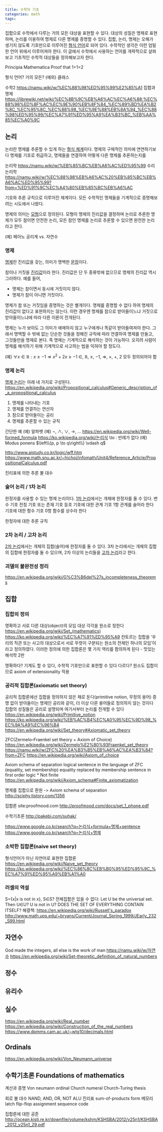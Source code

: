 ```yaml
---
title: 수학의 기초
categories: math
tags:
---
```

집합으로 수학에서 다루는 거의 모든 대상을 표현할 수 있다. 대상의 성질은 명제로 표현하며, 논리를 이용하여 명제로 다른 명제를 증명할 수 있다. 집합, 논리, 명제는 오해가 생기지 않도록 기호만으로 이루어진 [형식 언어](https://en.wikipedia.org/wiki/Formal_language)로 되어 있다. 수학적인 생각은 이런 엄밀한 언어 위에서 이루어져야 한다. 이 글에서 수학에서 사용하는 언어를 개략적으로 살펴보고 기초적인 수학적 대상들을 정의해보고자 한다.

Principia Mathematica
Proof that 1+1=2

형식 언어?
거의 모든? (예외) 클래스

수학2 https://namu.wiki/w/%EC%88%98%ED%95%99%E2%85%A1
집합과 명제 https://librewiki.net/wiki/%EC%8B%9C%EB%A6%AC%EC%A6%88:%EC%88%98%ED%8F%AC%EC%9E%90%EB%8F%84_%EC%89%BD%EA%B2%8C_%EC%95%8C_%EC%88%98_%EC%9E%88%EB%8A%94_%EC%88%98%ED%95%99/%EC%A7%91%ED%95%A9%EA%B3%BC_%EB%AA%85%EC%A0%9C

## 논리
논리란 명제를 추론할 수 있게 하는 [형식 체계](https://en.wikipedia.org/wiki/Formal_system)이다. 명제의 구체적인 의미에 연연하기보다 명제를 기호로 취급하고, 명제들을 연결하여 어떻게 다른 명제를 추론하는지를 
 
논리학 https://namu.wiki/w/%EB%85%BC%EB%A6%AC%ED%95%99
수리 논리학 https://namu.wiki/w/%EC%88%98%EB%A6%AC%20%EB%85%BC%EB%A6%AC%ED%95%99?from=%ED%91%9C%EC%A4%80%EB%85%BC%EB%A6%AC


기호와 추론 규칙으로 이루어진 체계이다. 모든 수학적인 명제들을 기계적으로 증명해보려는 시도에서 나왔다.

명제의 의미는 [모형](https://en.wikipedia.org/wiki/Structure_%28mathematical_logic%29)으로 정의된다. 모형이 명제의 진리값을 결정하며 논리로 추론한 명제가 모두 참이면 안전한 논리, 모든 참인 명제를 논리로 추론할 수 있으면 완전한 논리라고 한다.

(예) 페아노 공리계 vs. 자연수

### 명제
[명제](https://en.wikipedia.org/wiki/Proposition#Treatment_in_logic)란 진리값을 갖는, 의미가 명백한 [문장](https://en.wikipedia.org/wiki/Sentence_%28mathematical_logic%29)이다. 
        
참이나 거짓을 [진리값](https://en.wikipedia.org/wiki/Truth_value)이라 한다. 
진리값은 단 두 종류밖에 없으므로 명제의 진리값 역시 그러하다. 예를 들어,

- 명제는 참이면서 동시에 거짓이지 않다.
- 명제가 참이 아니면 거짓이다.

명제가 참 또는 거짓임을 증명하는 것은 별개이다. 명제를 증명할 수 없다 하여 명제의 진리값이 없다고 표현하지는 않는다. 이런 경우엔 명제를 참으로 받아들이느냐 거짓으로 받아들이느냐에 따라 다른 이론이 전개된다.

명제는 누가 보아도 그 의미가 애매하지 않고 누구에게나 똑같이 받아들여져야 한다. 그래서 명백할 수 밖에 없는 단순한 것들을 정해진 규칙에 따라 연결하여 명제를 만들고, 그것들만을 명제로 본다. 즉 명제는 기계적으로 해석하는 것이 가능하다. 오히려 사람이 명제를 해석하기 위해 기계적으로 사고하는 법을 익혀야 할 정도다.

(예) $\forall x \in \mathbb R : x \geq -1 \Rightarrow x^2 + 2x \geq -1$
     $\in$, $\mathbb R$, $\geq$, $-1$, $\Rightarrow$, $\times$, $+$, $2$ 모두 정의되어야 함

### 명제 논리

[명제 논리](https://en.wikipedia.org/wiki/Propositional_calculus)는 아래 네 가지로 구성된다.
https://en.wikipedia.org/wiki/Propositional_calculus#Generic_description_of_a_propositional_calculus

1. 명제를 나타내는 기호 
2. 명제를 연결하는 연산자 
3. 참으로 받아들이는 공리
4. 명제를 추론할 수 있는 규칙

간단한 예
    (예) 알파벳
    (예) $\lnot$, $\land$, $\lor$, $\to$, ...
        https://en.wikipedia.org/wiki/Well-formed_formula
        https://ko.wikipedia.org/wiki/논리식
        \to : 반례가 없다
    (예) Modus ponens $\left\\{p, p \to q\right\\} \vdash q$

http://www.aistudy.co.kr/logic/wff.htm
https://www.math.snu.ac.kr/~hichoi/infomath/Unit4/Reference_Article/PropositionalCalculus.pdf

진리표에 의한 추론
불 대수

### 술어 논리 / 1차 논리
한정자를 사용할 수 있는 명제 논리이다.
[1차 논리](https://en.wikipedia.org/wiki/First-order_logic)에서는 개체에 한정자를 둘 수 있다.
    변수 기호
    전칭 기호 또는 존재 기호
    등호
    기호에 대한 관계 기호
        1항 관계를 술어라 한다
    기호에 대한 함수 기호
        0항 함수를 상수라 한다

한정자에 대한 추론 규칙

### 2차 논리 / 고차 논리
[2차 논리](https://en.wikipedia.org/wiki/Second-order_logic)에서는 개체의 집합(술어)에 한정자를 둘 수 있다.
3차 논리에서는 개체의 집합의 집합에 한정자를 둘 수 있으며, 2차 이상의 논리들을 [고차 논리](https://en.wikipedia.org/wiki/Higher-order_logic)라고 한다.

### 괴델의 불완전성 정리
https://en.wikipedia.org/wiki/G%C3%B6del%27s_incompleteness_theorems

## 집합
### 집합의 정의
명확하고 서로 다른 대상(object)의 모임
대상 각각을 원소로 칭한다
https://en.wikipedia.org/wiki/Set_(mathematics)
https://ko.wikipedia.org/wiki/%EC%A7%91%ED%95%A9
칸토르는 집합을 ‘우리의 직관 또는 사고의 대상으로서 서로 뚜렷이 구분되는 원소의 전체인 하나의 모임’이라고 정의하였다. 이러한 정의에 의한 집합론은 몇 가지 역리를 함의하게 된다 - 맛있는 해석학 2판

명확하다? 기계도 할 수 있다, 수학적 기호만으로 표현할 수 있다
다르다? 원소도 집합이므로 axiom of extensionality 적용

### 공리적 집합론(axiomatic set theory)
공리적 집합론에선 집합을 정의하지 않은 채로 둔다(primitive notion, 무정의 용어)
증명 없이 받아들이는 명제인 공리와 같이, 더 이상 다른 용어들로 정의하지 않는 것이다
집합의 성질들은 공리로 설명되며 여기서부터 논리를 전개할 수 있다
https://en.wikipedia.org/wiki/Primitive_notion
https://ko.wikipedia.org/wiki/%EB%AC%B4%EC%A0%95%EC%9D%98_%EC%9A%A9%EC%96%B4
https://en.wikipedia.org/wiki/Set_theory#Axiomatic_set_theory
        
ZFC(Zermelo–Fraenkel set theory + Axiom of Choice)
    https://en.wikipedia.org/wiki/Zermelo%E2%80%93Fraenkel_set_theory
    https://namu.wiki/w/ZFC%20%EA%B3%B5%EB%A6%AC%EA%B3%84?from=ZFC
    https://en.wikipedia.org/wiki/Axiom_of_choice
    
Axiom schema of separation
    logical sentence in the language of ZFC (equality, set membership)
        equality replaced by membership
        sentence in first order logic
    * Not finite https://en.wikipedia.org/wiki/Axiom_schema#Finite_axiomatization

명제를 집합으로 환원 -> Axiom schema of separation
http://sciphy.tistory.com/1356

집합론 site:proofmood.com
http://proofmood.com/docs/set_1_phone.pdf

수학기초론 http://pakebi.com/suhak/

https://www.google.co.kr/search?q=논리식+formula+명제+sentence
https://www.google.co.kr/search?q=논리식+명제

### 소박한 집합론(naive set theory)
형식언어가 아닌 자연어로 표현한 집합론
https://en.wikipedia.org/wiki/Naive_set_theory
https://ko.wikipedia.org/wiki/%EC%86%8C%EB%B0%95%ED%95%9C_%EC%A7%91%ED%95%A9%EB%A1%A0
  
### 러셀의 역설
S={x|x is not in x}, S∈S?
전체집합은 있을 수 없다: Let U be the universal set. Then U∈U? U is not in U?
    DOES THE SET OF EVERYTHING CONTAIN ITSELF?
해결책:
https://en.wikipedia.org/wiki/Russell's_paradox
http://www.math.ups.edu/~bryans/Current/Journal_Spring_1999/JEarly_232_S99.html


    
## 자연수
God made the integers, all else is the work of man
https://namu.wiki/w/자연수
https://en.wikipedia.org/wiki/Set-theoretic_definition_of_natural_numbers

## 정수
## 유리수
## 실수
https://en.wikipedia.org/wiki/Real_number
https://en.wikipedia.org/wiki/Construction_of_the_real_numbers
https://www.dpmms.cam.ac.uk/~wtg10/decimals.html

## Ordinals
https://en.wikipedia.org/wiki/Von_Neumann_universe

## 수학기초론 Foundations of mathematics

계산과 증명
    Von neumann ordinal
    Church numeral
    Church-Turing thesis

회로
불 대수
NAND, AND, OR, NOT
ALU
진리표
sum-of-products form
메모리 latch flip-flop
assignment
sequence
code

집합론에 대한 공준 http://ocean.kisti.re.kr/downfile/volume/kshm/KSHSBA/2012/v25n1/KSHSBA_2012_v25n1_29.pdf
